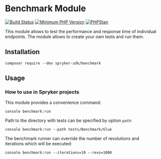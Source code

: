 # Benchmark Module
[![Build Status](https://travis-ci.org/spryker-sdk/benchmark.svg?branch=master)](https://travis-ci.org/spryker-sdk/composer-constrainer)
[![Minimum PHP Version](http://img.shields.io/badge/php-%3E%3D%207.2-8892BF.svg)](https://php.net/)
[![PHPStan](https://img.shields.io/badge/PHPStan-enabled-brightgreen.svg?style=flat)](https://github.com/phpstan/phpstan)

This module allows to test the performance and response time of individual endpoints. The module allows to create your own tests and run them.

## Installation

```
composer require --dev spryker-sdk/benchmark
```


## Usage

### How to use in Spryker projects

This module provides a convenience command:
```
console benchmark:run
```

Path to the directory with tests can be specified by option `path`:
```
console benchmark:run --path tests/Benchmark/Glue
```

The benchmark runner can override the number of revolutions and iterations which will be executed:
```
console benchmark:run --iterations=10 --revs=1000
```
